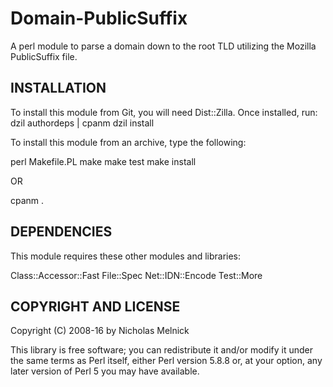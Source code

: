 Domain-PublicSuffix
===================

A perl module to parse a domain down to the root TLD utilizing the Mozilla
PublicSuffix file.

INSTALLATION
------------

To install this module from Git, you will need Dist::Zilla. Once installed, run:
   dzil authordeps | cpanm
   dzil install

To install this module from an archive, type the following:

   perl Makefile.PL
   make
   make test
   make install

   OR

   cpanm .

DEPENDENCIES
------------

This module requires these other modules and libraries:

  Class::Accessor::Fast
  File::Spec
  Net::IDN::Encode
  Test::More

COPYRIGHT AND LICENSE
---------------------

Copyright (C) 2008-16 by Nicholas Melnick

This library is free software; you can redistribute it and/or modify
it under the same terms as Perl itself, either Perl version 5.8.8 or,
at your option, any later version of Perl 5 you may have available.

